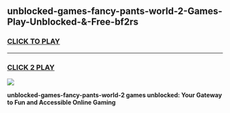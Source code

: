 
## unblocked-games-fancy-pants-world-2-Games-Play-Unblocked-&-Free-bf2rs
<h3>
<a href="https://premium76.site?title=unblocked-games-fancy-pants-world-2&ref=24A">CLICK TO PLAY</a></h3>
<hr>

<h3>
<a href="https://premium76.site?title=unblocked-games-fancy-pants-world-2&ref=24A">CLICK 2 PLAY</a>
  
</h3>

<a href="https://premium76.site?title=unblocked-games-fancy-pants-world-2&ref=24A"><img src="https://clearcache.store/games.png"></a>


**unblocked-games-fancy-pants-world-2 games unblocked: Your Gateway to Fun and Accessible Online Gaming**
